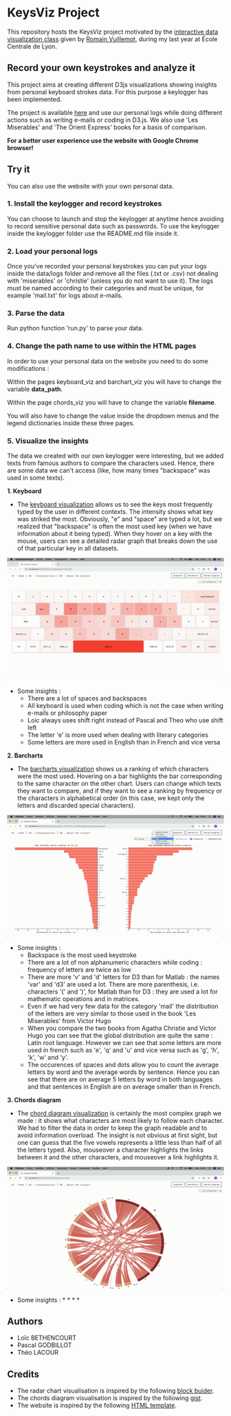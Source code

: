 # KeysViz Project

This repository hosts the KeysViz project motivated by the 
[interactive data visualization class](https://github.com/LyonDataViz/MOS5.5-Dataviz) given by 
[Romain Vuillemot](https://github.com/romsson), during my last year at École Centrale de Lyon.

## Record your own keystrokes and analyze it

This project aims at creating different D3js visualizations showing insights from personal keyboard strokes data. 
For this purpose a keylogger has been implemented.

The project is available [here](https://tridet.github.io/KeysViz/index.html) and use our personal logs while doing 
different actions such as writing e-mails or coding in D3.js. We also use 'Les Miserables' and 'The Orient Express' 
books for a basis of comparison.

**For a better user experience use the website with Google Chrome browser!**

## Try it

You can also use the website with your own personal data.

### 1. Install the keylogger and record keystrokes

You can choose to launch and stop the keylogger at anytime hence avoiding to record sensitive personal 
data such as passwords. To use the keylogger inside the keylogger folder use the README.md file inside it.

### 2. Load your personal logs

Once you've recorded your personal keystrokes you can put your logs inside the data/logs folder and 
remove all the files (.txt or .csv) not dealing with 'miserables' or 'christie' (unless you do not want to use it). 
The logs must be named according to their categories and must be unique, for example 'mail.txt' for logs about e-mails.

### 3. Parse the data

Run python function 'run.py' to parse your data.


### 4. Change the path name to use within the HTML pages

In order to use your personal data on the website you need to do some modifications :

Within the pages keyboard_viz and barchart_viz you will have to change the variable **data_path**.

Within the page chords_viz you will have to change the variable **filename**.

You will also have to change the value inside the dropdown menus and the legend dictionaries inside these three pages.

### 5. Visualize the insights
The data we created with our own keylogger were interesting, but we added texts from famous authors to compare 
the characters used. Hence, there are some data we can't access (like, how many times "backspace" was used in some texts).

**1. Keyboard**
* The [keyboard visualization](https://tridet.github.io/KeysViz/keyboard_viz.html) allows us to see the keys 
most frequently typed by the user in different contexts. The intensity shows what key was striked the most. 
Obviously, "e" and "space" are typed a lot, but we realized that "backspace" is often the most used key 
(when we have information about it being typed). When they hover on a key with the mouse, users can see a 
detailed radar graph that breaks down the use of that particular key in all datasets. 
    
<div>
<img src="assets/images/demo-viz1.gif">
</div>

   * Some insights : 
        * There are a lot of spaces and backspaces
        * All keyboard is used when coding which is not the case when
        writing e-mails or philosophy paper
        * Loic always uses shift right instead of Pascal and Theo who
        use shift left
        * The letter 'e' is more used when dealing with literary 
        categories
        * Some letters are more used in English than in French and vice versa
    

**2.  Barcharts**

* The [barcharts visualization](https://tridet.github.io/KeysViz/barchart_viz.html) shows us a ranking of which 
characters were the most used. Hovering on a bar highlights the bar corresponding to the same character on the 
other chart. Users can change which texts they want to compare, and if they want to see a ranking by frequency 
or the characters in alphabetical order (in this case, we kept only the letters and discarded special characters).

<div>
<img src="assets/images/demo-viz2.gif">
</div>

   * Some insights :
       * Backspace is the most used keystroke
       * There are a lot of non alphanumeric characters while coding :
       frequency of letters are twice as low 
       * There are more 'v' and 'd' letters for D3 than for Matlab : the
       names 'var' and 'd3' are used a lot. There are more parenthesis, 
       i.e. characters '(' and ')', for Matlab than for D3 : they are 
       used a lot for mathematic operations and in matrices.
       * Even if we had very few data for the category 'mail' the
       distribution of the letters are very similar to those used in the
       book 'Les Miserables' from Victor Hugo
       * When you compare the two books from Agatha Christie and Victor 
       Hugo you can see that the global distribution are quite the same :
       Latin root language. However we can see that some letters are more 
       used in french such as 'e', 'q' and 'u' and vice versa such as 'g', 
       'h', 'k', 'w' and 'y'.
       * The occurences of spaces and dots  allow you to count the average
       letters by word and the average words by sentence. Hence you can see 
       that there are on average 5 letters by word in both languages and that 
       sentences in English are on average smaller than in French.

**3. Chords diagram**

* The [chord diagram visualization](https://tridet.github.io/KeysViz/chords_viz.html) is certainly the most complex 
graph we made : it shows what characters are most likely to follow each character. We had to filter the data in order 
to keep the graph readable and to avoid information overload. The insight is not obvious at first sight, but one can 
guess that the five vowels represents a little less than half of all the letters typed. Also, mouseover a character 
highlights the links between it and the other characters, and mouseover a link highlights it.

<div>
<img src="assets/images/demo-viz3.gif">
</div>

   * Some insights :
       *
       *
       *
       * 

## Authors

* Loïc BETHENCOURT
* Pascal GODBILLOT 
* Théo LACOUR

## Credits

* The radar chart visualisation is inspired by the following [block buider](http://bl.ocks.org/nbremer/21746a9668ffdf6d8242).
* The chords diagram visualisation is inspired by the following [gist](https://gist.github.com/sghall/7859113).
* The website is inspired by the following [HTML template](http://www.mashup-template.com/preview.html?template=univers).
